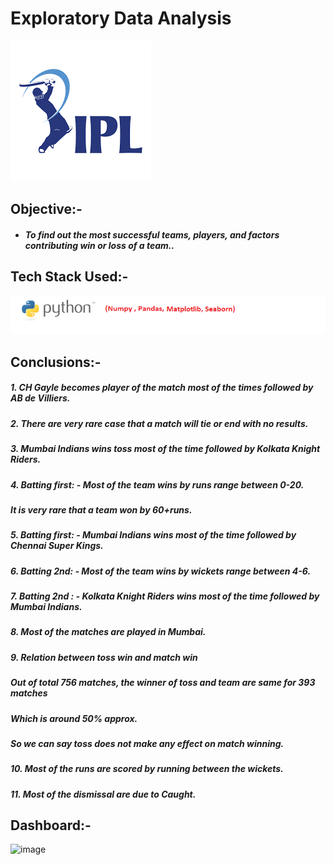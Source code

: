 # Exploratory Data Analysis
![image](https://github.com/gauraishwarya/Project-Images/blob/main/IPL%20EDA%202.png?raw=true)



## Objective:-
- ##### To find out the most successful teams, players, and factors contributing win or loss of a team..
## Tech Stack Used:-
![Techstack](https://github.com/gauraishwarya/Project-Images/blob/main/IPL%20EDA.png?raw=true)
## Conclusions:-
##### 1. CH Gayle becomes player of the match most of the times followed by AB de Villiers.
##### 2. There are very rare case that a match will tie or end with no results.
##### 3. Mumbai Indians wins toss most of the time followed by Kolkata Knight Riders.
##### 4. Batting first: - Most of the team wins by runs range between 0-20.
  #####                   It is very rare that a team won by 60+runs.

##### 5. Batting first: - Mumbai Indians wins most of the time followed by Chennai Super Kings.
##### 6. Batting 2nd: - Most of the team wins by wickets range between 4-6.
##### 7. Batting 2nd : - Kolkata Knight Riders wins most of the time followed by Mumbai Indians.
##### 8. Most of the matches are played in Mumbai.
##### 9. Relation between toss win and match win
  #####  Out of total 756 matches, the winner of toss and team are same for 393 matches
  #####  Which is around 50% approx.
  #####  So we can say toss does not make any effect on match winning.

##### 10. Most of the runs are scored by running between the wickets.
##### 11. Most of the dismissal are due to Caught.
## Dashboard:-
![image]()

